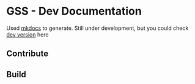 GSS - Dev Documentation
======================
Used [mkdocs](http://www.mkdocs.org/) to generate.
Still under development, but you could check [dev version](http://devdocs.gssdev.xyz/) here

## Contribute

## Build

